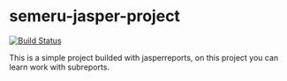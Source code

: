 semeru-jasper-project
=====================

[![Build Status](https://travis-ci.org/leandrocgsi/semeru-jasper-project.svg?branch=master)](https://travis-ci.org/leandrocgsi/semeru-jasper-project)

This is a simple project builded with jasperreports, on this project you can learn work with subreports.
